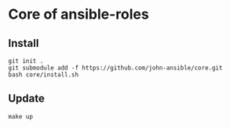 # Core of ansible-roles

## Install 

```
git init .
git submodule add -f https://github.com/john-ansible/core.git
bash core/install.sh
```

## Update

```
make up
```

